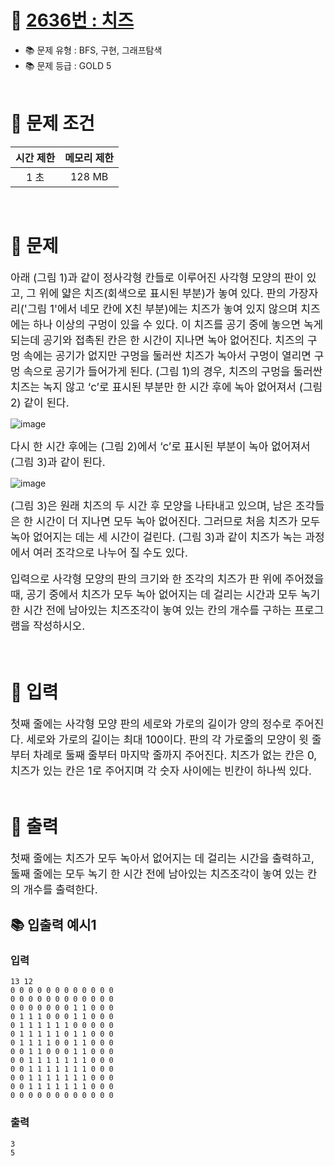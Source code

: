 # 📌 [2636번 : 치즈](https://www.acmicpc.net/problem/2636)
- 📚 문제 유형 : BFS, 구현, 그래프탐색
- 📚 문제 등급 : GOLD 5
  <br/><br/>

# 📌 문제 조건

|시간 제한|메모리 제한|
|:------:|:---:|
|1 초|128 MB|
<br/>

# 📌 문제
<div style="font-size: 17px">
아래 (그림 1)과 같이 정사각형 칸들로 이루어진 사각형 모양의 판이 있고, 그 위에 얇은 치즈(회색으로 표시된 부분)가 놓여 있다. 판의 가장자리('그림 1'에서 네모 칸에 X친 부분)에는 치즈가 놓여 있지 않으며 치즈에는 하나 이상의 구멍이 있을 수 있다.
이 치즈를 공기 중에 놓으면 녹게 되는데 공기와 접촉된 칸은 한 시간이 지나면 녹아 없어진다. 치즈의 구멍 속에는 공기가 없지만 구멍을 둘러싼 치즈가 녹아서 구멍이 열리면 구멍 속으로 공기가 들어가게 된다. (그림 1)의 경우, 치즈의 구멍을 둘러싼 치즈는 녹지 않고 ‘c’로 표시된 부분만 한 시간 후에 녹아 없어져서 (그림 2) 같이 된다.
</div>

![image](https://user-images.githubusercontent.com/48740872/129001996-a57327d9-0a6d-4bd9-a3f2-18675661da31.png)
<div style="font-size: 17px">
다시 한 시간 후에는 (그림 2)에서 ‘c’로 표시된 부분이 녹아 없어져서 (그림 3)과 같이 된다.
</div>

![image](https://user-images.githubusercontent.com/48740872/129002072-30ee033c-e1eb-4199-bce2-7be9498ae832.png)
<div style="font-size: 17px">
(그림 3)은 원래 치즈의 두 시간 후 모양을 나타내고 있으며, 남은 조각들은 한 시간이 더 지나면 모두 녹아 없어진다. 그러므로 처음 치즈가 모두 녹아 없어지는 데는 세 시간이 걸린다. (그림 3)과 같이 치즈가 녹는 과정에서 여러 조각으로 나누어 질 수도 있다.

입력으로 사각형 모양의 판의 크기와 한 조각의 치즈가 판 위에 주어졌을 때, 공기 중에서 치즈가 모두 녹아 없어지는 데 걸리는 시간과 모두 녹기 한 시간 전에 남아있는 치즈조각이 놓여 있는 칸의 개수를 구하는 프로그램을 작성하시오.
</div>
<br/>

# 📌 입력
<div style="font-size: 17px">
첫째 줄에는 사각형 모양 판의 세로와 가로의 길이가 양의 정수로 주어진다. 세로와 가로의 길이는 최대 100이다. 판의 각 가로줄의 모양이 윗 줄부터 차례로 둘째 줄부터 마지막 줄까지 주어진다. 치즈가 없는 칸은 0, 치즈가 있는 칸은 1로 주어지며 각 숫자 사이에는 빈칸이 하나씩 있다.
</div>
<br/>

# 📌 출력
<div style="font-size: 17px">
첫째 줄에는 치즈가 모두 녹아서 없어지는 데 걸리는 시간을 출력하고, 둘째 줄에는 모두 녹기 한 시간 전에 남아있는 치즈조각이 놓여 있는 칸의 개수를 출력한다.
</div>

## 📚 입출력 예시1
### 입력 
    13 12
    0 0 0 0 0 0 0 0 0 0 0 0
    0 0 0 0 0 0 0 0 0 0 0 0
    0 0 0 0 0 0 0 1 1 0 0 0
    0 1 1 1 0 0 0 1 1 0 0 0
    0 1 1 1 1 1 1 0 0 0 0 0
    0 1 1 1 1 1 0 1 1 0 0 0
    0 1 1 1 1 0 0 1 1 0 0 0
    0 0 1 1 0 0 0 1 1 0 0 0
    0 0 1 1 1 1 1 1 1 0 0 0
    0 0 1 1 1 1 1 1 1 0 0 0
    0 0 1 1 1 1 1 1 1 0 0 0
    0 0 1 1 1 1 1 1 1 0 0 0
    0 0 0 0 0 0 0 0 0 0 0 0

### 출력
    3
    5